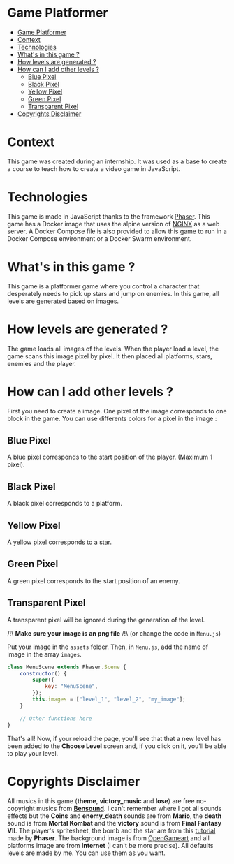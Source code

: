 # Game Platformer

- [Game Platformer](#game-platformer)
- [Context](#context)
- [Technologies](#technologies)
- [What's in this game ?](#whats-in-this-game-)
- [How levels are generated ?](#how-levels-are-generated-)
- [How can I add other levels ?](#how-can-i-add-other-levels-)
  - [Blue Pixel](#blue-pixel)
  - [Black Pixel](#black-pixel)
  - [Yellow Pixel](#yellow-pixel)
  - [Green Pixel](#green-pixel)
  - [Transparent Pixel](#transparent-pixel)
- [Copyrights Disclaimer](#copyrights-disclaimer)

# Context
This game was created during an internship. It was used as a base to create a course to teach how to create a video game in JavaScript.

# Technologies
This game is made in JavaScript thanks to the framework [Phaser](https://phaser.io/ "Phaser's Homepage"). This game has a Docker image that uses the alpine version of [NGINX](https://www.nginx.com/ "NGINX's Homepage") as a web server. A Docker Compose file is also provided to allow this game to run in a Docker Compose environment or a Docker Swarm environment.

# What's in this game ?
This game is a platformer game where you control a character that desperately needs to pick up stars and jump on enemies. In this game, all levels are generated based on images.

# How levels are generated ?
The game loads all images of the levels. When the player load a level, the game scans this image pixel by pixel. It then placed all platforms, stars, enemies and the player.

# How can I add other levels ?
First you need to create a image. One pixel of the image corresponds to one block in the game. You can use differents colors for a pixel in the image :

## Blue Pixel
A blue pixel corresponds to the start position of the player. (Maximum 1 pixel).
## Black Pixel
A black pixel corresponds to a platform.

## Yellow Pixel
A yellow pixel corresponds to a star.

## Green Pixel
A green pixel corresponds to the start position of an enemy.

## Transparent Pixel
A transparent pixel will be ignored during the generation of the level.

/!\ **Make sure your image is an png file** /!\ (or change the code in ```Menu.js```)

Put your image in the ```assets``` folder. Then, in  ```Menu.js```, add the name of image in the array ```images```.

``` javascript
class MenuScene extends Phaser.Scene {
    constructor() {
        super({
            key: "MenuScene",
        });
        this.images = ["level_1", "level_2", "my_image"];
    }

    // Other functions here
}
```

That's all! Now, if your reload the page, you'll see that that a new level has been added to the **Choose Level** screen and, if you click on it, you'll be able to play your level.

# Copyrights Disclaimer
All musics in this game (**theme**, **victory_music** and **lose**) are free no-copyright musics from [**Bensound**](https://bensound.com "Bensound's Homepage"). I can't remember where I got all sounds effects but the **Coins** and **enemy_death** sounds are from **Mario**, the **death** sound is from **Mortal Kombat** and the **victory** sound is from **Final Fantasy VII**. The player's spritesheet, the bomb and the star are from this [tutorial](https://phaser.io/tutorials/making-your-first-phaser-3-game/part1 "Tutorial's link") made by **Phaser**. The background image is from [OpenGameart](https://opengameart.org/content/backgrounds-for-2d-platformers "OpenGameart's page") and all platforms image are from **Internet** (I can't be more precise). All defaults levels are made by me. You can use them as you want.
